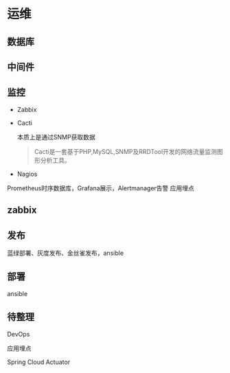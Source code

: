 # 运维

## 数据库

## 中间件

## 监控

- Zabbix
    

- Cacti
    
    本质上是通过SNMP获取数据
    > Cacti是一套基于PHP,MySQL,SNMP及RRDTool开发的网络流量监测图形分析工具。

- Nagios

Prometheus时序数据库，Grafana展示，Alertmanager告警
应用埋点

## zabbix

## 发布
蓝绿部署、灰度发布、金丝雀发布，ansible

## 部署
ansible

## 待整理

DevOps

应用埋点

Spring Cloud Actuator
